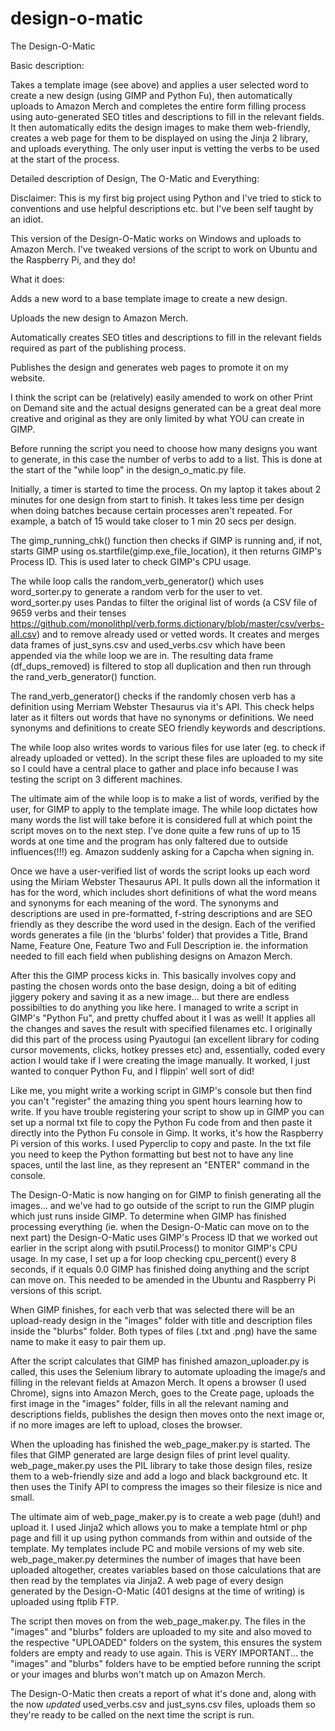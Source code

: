 # design-o-matic
The Design-O-Matic

Basic description:

Takes a template image (see above) and applies a user selected word to create a new design (using GIMP and Python Fu), then automatically uploads to Amazon Merch and completes the entire form filling process using auto-generated SEO titles and descriptions to fill in the relevant fields. It then automatically edits the design images to make them web-friendly, creates a web page for them to be displayed on using the Jinja 2 library, and uploads everything. The only user input is vetting the verbs to be used at the start of the process.

Detailed description of Design, The O-Matic and Everything:

Disclaimer: This is my first big project using Python and I've tried to stick to conventions and use helpful descriptions etc. but I've been self taught by an idiot.

This version of the Design-O-Matic works on Windows and uploads to Amazon Merch. I've tweaked versions of the script to work on Ubuntu and the Raspberry Pi, and they do!

What it does:

Adds a new word to a base template image to create a new design.

Uploads the new design to Amazon Merch.

Automatically creates SEO titles and descriptions to fill in the relevant fields required as part of the publishing process.

Publishes the design and generates web pages to promote it on my website.

I think the script can be (relatively) easily amended to work on other Print on Demand site and the actual designs generated can be a great deal more creative and original as they are only limited by what YOU can create in GIMP.

Before running the script you need to choose how many designs you want to generate, in this case the number of verbs to add to a list. This is done at the start of the "while loop" in the design_o_matic.py file.

Initially, a timer is started to time the process. On my laptop it takes about 2 minutes for one design from start to finish. It takes less time per design when doing batches because certain processes aren't repeated. For example, a batch of 15 would take closer to 1 min 20 secs per design.

The gimp_running_chk() function then checks if GIMP is running and, if not, starts GIMP using os.startfile(gimp.exe_file_location), it then returns GIMP's Process ID. This is used later to check GIMP's CPU usage.

The while loop calls the random_verb_generator() which uses word_sorter.py to generate a random verb for the user to vet. word_sorter.py uses Pandas to filter the original list of words (a CSV file of 9659 verbs and their tenses https://github.com/monolithpl/verb.forms.dictionary/blob/master/csv/verbs-all.csv) and to remove already used or vetted words. It creates and merges data frames of just_syns.csv and used_verbs.csv which have been appended via the while loop we are in. The resulting data frame (df_dups_removed) is filtered to stop all duplication and then run through the rand_verb_generator() function.

The rand_verb_generator() checks if the randomly chosen verb has a definition using Merriam Webster Thesaurus via it's API. This check helps later as it filters out words that have no synonyms or definitions. We need synonyms and definitions to create SEO friendly keywords and descriptions.

The while loop also writes words to various files for use later (eg. to check if already uploaded or vetted). In the script these files are uploaded to my site so I could have a central place to gather and place info because I was testing the script on 3 different machines.

The ultimate aim of the while loop is to make a list of words, verified by the user, for GIMP to apply to the template image. The while loop dictates how many words the list will take before it is considered full at which point the script moves on to the next step. I've done quite a few runs of up to 15 words at one time and the program has only faltered due to outside influences(!!!) eg. Amazon suddenly asking for a Capcha when signing in.

Once we have a user-verified list of words the script looks up each word using the Miriam Webster Thesaurus API. It pulls down all the information it has for the word, which includes short definitions of what the word means and synonyms for each meaning of the word. The synonyms and descriptions are used in pre-formatted, f-string descriptions and are SEO friendly as they describe the word used in the design. Each of the verified words generates a file (in the 'blurbs' folder) that provides a Title, Brand Name, Feature One, Feature Two and Full Description ie. the information needed to fill each field when publishing designs on Amazon Merch.

After this the GIMP process kicks in. This basically involves copy and pasting the chosen words onto the base design, doing a bit of editing jiggery pokery and saving it as a new image... but there are endless possibilties to do anything you like here. I managed to write a script in GIMP's "Python Fu", and pretty chuffed about it I was as well! It applies all the changes and saves the result with specified filenames etc. I originally did this part of the process using Pyautogui (an excellent library for coding cursor movements, clicks, hotkey presses etc) and, essentially, coded every action I would take if I were creating the image manually. It worked, I just wanted to conquer Python Fu, and I flippin' well sort of did!

Like me, you might write a working script in GIMP's console but then find you can't "register" the amazing thing you spent hours learning how to write. If you have trouble registering your script to show up in GIMP you can set up a normal txt file to copy the Python Fu code from and then paste it directly into the Python Fu console in Gimp. It works, it's how the Raspberry Pi version of this works. I used Pyperclip to copy and paste. In the txt file you need to keep the Python formatting but best not to have any line spaces, until the last line, as they represent an "ENTER" command in the console.

The Design-O-Matic is now hanging on for GIMP to finish generating all the images... and we've had to go outside of the script to run the GIMP plugin which just runs inside GIMP. To determine when GIMP has finished processing everything (ie. when the Design-O-Matic can move on to the next part) the Design-O-Matic uses GIMP's Process ID that we worked out earlier in the script along with psutil.Process() to monitor GIMP's CPU usage. In my case, I set up a for loop checking cpu_percent() every 8 seconds, if it equals 0.0 GIMP has finished doing anything and the script can move on. This needed to be amended in the Ubuntu and Raspberry Pi versions of this script.

When GIMP finishes, for each verb that was selected there will be an upload-ready design in the "images" folder with title and description files inside the "blurbs" folder. Both types of files (.txt and .png) have the same name to make it easy to pair them up.

After the script calculates that GIMP has finished amazon_uploader.py is called, this uses the Selenium library to automate uploading the image/s and filling in the relevant fields at Amazon Merch. It opens a browser (I used Chrome), signs into Amazon Merch, goes to the Create page, uploads the first image in the "images" folder, fills in all the relevant naming and descriptions fields, publishes the design then moves onto the next image or, if no more images are left to upload, closes the browser.

When the uploading has finished the web_page_maker.py is started. The files that GIMP generated are large design files of print level quality.  web_page_maker.py uses the PIL library to take those design files, resize them to a web-friendly size and add a logo and black background etc. It then uses the Tinify API to compress the images so their filesize is nice and small.

The ultimate aim of web_page_maker.py is to create a web page (duh!) and upload it. I used Jinja2 which allows you to make a template html or php page and fill it up using python commands from within and outside of the template. My templates include PC and mobile versions of my web site. web_page_maker.py determines the number of images that have been uploaded altogether, creates variables based on those calculations that are then read by the templates via Jinja2. A web page of every design generated by the Design-O-Matic (401 designs at the time of writing) is uploaded using ftplib FTP.

The script then moves on from the web_page_maker.py. The files in the "images" and "blurbs" folders are uploaded to my site and also moved to the respective "UPLOADED" folders on the system, this ensures the system folders are empty and ready to use again. This is VERY IMPORTANT... the "images" and "blurbs" folders have to be emptied before running the script or your images and blurbs won't match up on Amazon Merch.

The Design-O-Matic then creats a report of what it's done and, along with the now *updated* used_verbs.csv and just_syns.csv files, uploads them so they're ready to be called on the next time the script is run.


